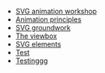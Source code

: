 <!-- ---
title: Sidebar
--- -->
<!-- docs/_sidebar.md -->

- [SVG animation workshop](/)
- [Animation principles](animation-principles.md)
- [SVG groundwork](svg-groundwork.md)
- [The viewbox](the-viewbox.md)
- [SVG elements](svg-elements.md)
- [Test](test.md)
- [Testinggg](testing.md)
